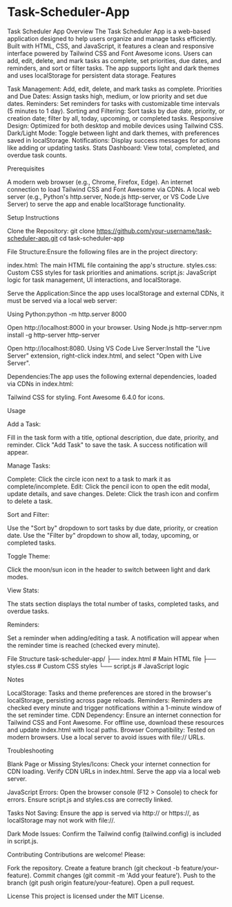 # Task-Scheduler-App

Task Scheduler App
Overview
The Task Scheduler App is a web-based application designed to help users organize and manage tasks efficiently. Built with HTML, CSS, and JavaScript, it features a clean and responsive interface powered by Tailwind CSS and Font Awesome icons. Users can add, edit, delete, and mark tasks as complete, set priorities, due dates, and reminders, and sort or filter tasks. The app supports light and dark themes and uses localStorage for persistent data storage.
Features

Task Management: Add, edit, delete, and mark tasks as complete.
Priorities and Due Dates: Assign tasks high, medium, or low priority and set due dates.
Reminders: Set reminders for tasks with customizable time intervals (5 minutes to 1 day).
Sorting and Filtering: Sort tasks by due date, priority, or creation date; filter by all, today, upcoming, or completed tasks.
Responsive Design: Optimized for both desktop and mobile devices using Tailwind CSS.
Dark/Light Mode: Toggle between light and dark themes, with preferences saved in localStorage.
Notifications: Display success messages for actions like adding or updating tasks.
Stats Dashboard: View total, completed, and overdue task counts.

Prerequisites

A modern web browser (e.g., Chrome, Firefox, Edge).
An internet connection to load Tailwind CSS and Font Awesome via CDNs.
A local web server (e.g., Python's http.server, Node.js http-server, or VS Code Live Server) to serve the app and enable localStorage functionality.

Setup Instructions

Clone the Repository:
git clone https://github.com/your-username/task-scheduler-app.git
cd task-scheduler-app


File Structure:Ensure the following files are in the project directory:

index.html: The main HTML file containing the app's structure.
styles.css: Custom CSS styles for task priorities and animations.
script.js: JavaScript logic for task management, UI interactions, and localStorage.


Serve the Application:Since the app uses localStorage and external CDNs, it must be served via a local web server:

Using Python:python -m http.server 8000

Open http://localhost:8000 in your browser.
Using Node.js http-server:npm install -g http-server
http-server

Open http://localhost:8080.
Using VS Code Live Server:Install the "Live Server" extension, right-click index.html, and select "Open with Live Server".


Dependencies:The app uses the following external dependencies, loaded via CDNs in index.html:

Tailwind CSS for styling.
Font Awesome 6.4.0 for icons.



Usage

Add a Task:

Fill in the task form with a title, optional description, due date, priority, and reminder.
Click "Add Task" to save the task. A success notification will appear.


Manage Tasks:

Complete: Click the circle icon next to a task to mark it as complete/incomplete.
Edit: Click the pencil icon to open the edit modal, update details, and save changes.
Delete: Click the trash icon and confirm to delete a task.


Sort and Filter:

Use the "Sort by" dropdown to sort tasks by due date, priority, or creation date.
Use the "Filter by" dropdown to show all, today, upcoming, or completed tasks.


Toggle Theme:

Click the moon/sun icon in the header to switch between light and dark modes.


View Stats:

The stats section displays the total number of tasks, completed tasks, and overdue tasks.


Reminders:

Set a reminder when adding/editing a task. A notification will appear when the reminder time is reached (checked every minute).



File Structure
task-scheduler-app/
├── index.html        # Main HTML file
├── styles.css        # Custom CSS styles
└── script.js         # JavaScript logic

Notes

LocalStorage: Tasks and theme preferences are stored in the browser's localStorage, persisting across page reloads.
Reminders: Reminders are checked every minute and trigger notifications within a 1-minute window of the set reminder time.
CDN Dependency: Ensure an internet connection for Tailwind CSS and Font Awesome. For offline use, download these resources and update index.html with local paths.
Browser Compatibility: Tested on modern browsers. Use a local server to avoid issues with file:// URLs.

Troubleshooting

Blank Page or Missing Styles/Icons:
Check your internet connection for CDN loading.
Verify CDN URLs in index.html.
Serve the app via a local web server.


JavaScript Errors:
Open the browser console (F12 > Console) to check for errors.
Ensure script.js and styles.css are correctly linked.


Tasks Not Saving:
Ensure the app is served via http:// or https://, as localStorage may not work with file://.


Dark Mode Issues:
Confirm the Tailwind config (tailwind.config) is included in script.js.



Contributing
Contributions are welcome! Please:

Fork the repository.
Create a feature branch (git checkout -b feature/your-feature).
Commit changes (git commit -m 'Add your feature').
Push to the branch (git push origin feature/your-feature).
Open a pull request.

License
This project is licensed under the MIT License.
